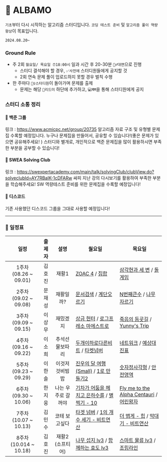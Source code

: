 # 🚗 ALBAMO

`기초`부터 다시 시작하는 알고리즘 스터디입니다. `코딩 테스트 준비` 및 `알고리즘 풀이 역량 향상`이 목표입니다.

`2024.08.20~`

### Ground Rule

- 주 2회 `월요일/ 목요일 ⏰18:00시` 일과 시간 후 20-30분 `🏃‍♂️대면`으로 진행
  - 스터디 결석해야 할 경우, `✅사전에` 스터디원들에게 공지할 것
  - 2회 연속 문제 풀이 업로드하지 못할 경우 벌칙 수행
- 한 주마다 `🙋‍♀️스터디원`이 돌아가며 문제를 출제
  - 문제는 해당 `📄리드미` 하단에 추가하고, `💻MM`을 통해 스터디원에게 공지

### 스터디 소통 정리

#### 🤖 백준 그룹

링크 : https://www.acmicpc.net/group/20735
알고리즘 자료 구조 및 유형별 문제집 수록할 예정입니다.
누구나 문제집을 만들어서, 공유할 수 있습니다!(좋은 문제가 있으면 공유해주세요! )
스터디와 별개로, 개인적으로 백준 문제집을 많이 활용하시면 부족한 부분을 공부할 수 있습니다!

#### 💙 SWEA Solving Club

링크 : https://swexpertacademy.com/main/talk/solvingClub/clubView.do?solveclubId=AY7RBaIK-1cDFARw
싸피 지난 강의 다시보기를 활용하여 부족한 부분을 학습해주세요!
SW 역량테스트 준비를 위한 문제집을 수록할 예정입니다!

#### 👾 디스코드

기존 사용했던 디스코드 그룹을 그대로 사용할 예정입니다!

---

### 📆 일정표

|        **일정**        | **출제자** |      **설명**      | **월요일**                                                                                                                                                          | **목요일**                                                                                                                                                  |
| :--------------------: | :--------: | :----------------: | ------------------------------------------------------------------------------------------------------------------------------------------------------------------- | ----------------------------------------------------------------------------------------------------------------------------------------------------------- |
| 1주차 (08.26 ~ 09.01)  |   김호진   |       재활1        | [ZOAC 4](https://www.acmicpc.net/problem/23971) / [집합](https://www.acmicpc.net/problem/11723)                                                                     | [삼각현과 세 변](https://www.acmicpc.net/problem/5073) / [돌 게임](https://www.acmicpc.net/problem/9655)                                                    |
| 2주차 (09.02 ~ 09.08)  |   문재성   |     재활일까?      | [문서검색](https://www.acmicpc.net/problem/1543) / [계단오르기](https://www.acmicpc.net/problem/2579)                                                               | [N번째큰수](https://www.acmicpc.net/problem/2075) / [나무자르기](https://www.acmicpc.net/problem/2805)                                                      |
| 3주차 (09.09 ~ 09.15)  |   이상무   |      재밌겠지      | [상금 헌터](https://www.acmicpc.net/problem/15953) / [로그프레소 마에스트로](https://www.acmicpc.net/problem/31937)                                                 | [죽음의 등굣길](https://www.acmicpc.net/problem/31946) / [Yunny's Trip](https://www.acmicpc.net/problem/31885)                                              |
| 4주차 (09.16 ~ 09.22)  |   이소희   |   추석선물보따리   | [두개이하로다른비트](https://school.programmers.co.kr/learn/courses/30/lessons/77885) / [타켓넘버](https://school.programmers.co.kr/learn/courses/30/lessons/43165) | [네트워크](https://school.programmers.co.kr/learn/courses/30/lessons/43162) / [예상대진표](https://school.programmers.co.kr/learn/courses/30/lessons/12985) |
| 5주차 (09.23 ~ 09.29)  |   이한솔   |   이것저것비빔밥   | [진우의 달 여행 (Small)](https://www.acmicpc.net/problem/17484) / [1로 만들기2](https://www.acmicpc.net/problem/12852)                                              | [숫자정사각형](https://www.acmicpc.net/problem/1051) / [안전영역](https://www.acmicpc.net/problem/2468)                                                     |
| 6주차 (09.30 ~ 10.06)  |   한지웅   | 나는 우주로 갈꺼야 | [기차가 어둠을 헤치고 은하수를](https://www.acmicpc.net/problem/15787) / [별 찍기 - 10](https://www.acmicpc.net/problem/2447)                                       | [Fly me to the Alpha Centauri](https://www.acmicpc.net/problem/1011) / [어린왕자](https://www.acmicpc.net/problem/1004)                                     |
| 7주차 (10.07 ~ 10.13)  |   김민수   |   코테 보고싶다    | [타겟 넘버](https://school.programmers.co.kr/learn/courses/30/lessons/43165?language=python3) / [1의 개수 세기 - 비트연산](https://www.acmicpc.net/problem/9527)    | [더 맵게 - 힙](https://school.programmers.co.kr/learn/courses/30/lessons/42626) / [막대기 - 비트연산](https://www.acmicpc.net/problem/1094)                 |
| 8주차 (10.014 ~ 10.18) |   김호진   |  재활2 (소프티어)  | [나무 섭지 lv3](https://softeer.ai/practice/7726) / [함께하는 효도 lv3](https://softeer.ai/practice/7727)                                                           | [스마트 물류 lv3](https://softeer.ai/practice?languages=PYTHON&difficulty=LV_3&page=1) / [조립라인](https://softeer.ai/practice/6287)                       |
